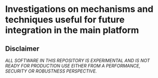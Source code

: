 # Investigations on mechanisms and techniques useful for future integration in the main platform

## Disclaimer

*ALL SOFTWARE IN THIS REPOSITORY IS EXPERIMENTAL AND IS NOT READY FOR PRODUCTION USE EITHER FROM A PERFORMANCE, SECURITY OR ROBUSTNESS PERSPECTIVE.*